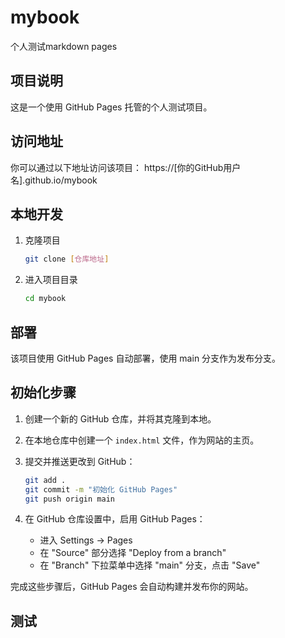 # mybook
个人测试markdown pages

## 项目说明
这是一个使用 GitHub Pages 托管的个人测试项目。

## 访问地址
你可以通过以下地址访问该项目：
https://[你的GitHub用户名].github.io/mybook

## 本地开发
1. 克隆项目
   ```bash
   git clone [仓库地址]
   ```

2. 进入项目目录
   ```bash
   cd mybook
   ```

## 部署
该项目使用 GitHub Pages 自动部署，使用 main 分支作为发布分支。

## 初始化步骤
1. 创建一个新的 GitHub 仓库，并将其克隆到本地。
2. 在本地仓库中创建一个 `index.html` 文件，作为网站的主页。
3. 提交并推送更改到 GitHub：
   ```bash
   git add .
   git commit -m "初始化 GitHub Pages"
   git push origin main
   ```

4. 在 GitHub 仓库设置中，启用 GitHub Pages：
   - 进入 Settings -> Pages
   - 在 "Source" 部分选择 "Deploy from a branch"
   - 在 "Branch" 下拉菜单中选择 "main" 分支，点击 "Save"

完成这些步骤后，GitHub Pages 会自动构建并发布你的网站。

## 测试